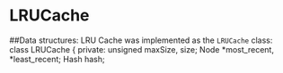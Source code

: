 # LRUCache
##Data structures:
LRU Cache was implemented as the `LRUCache` class:
  class LRUCache {
        private:
                unsigned maxSize, size;
                Node *most_recent, *least_recent;
                Hash hash;
